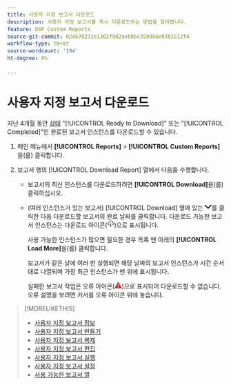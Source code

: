 ```yaml
---
title: 사용자 지정 보고서 다운로드
description: 사용자 지정 보고서를 즉시 다운로드하는 방법을 알아봅니다.
feature: DSP Custom Reports
source-git-commit: 02d670231e1362f902aeb8bc358986e8381512f4
workflow-type: tm+mt
source-wordcount: '194'
ht-degree: 0%

---
```


# 사용자 지정 보고서 다운로드

지난 4개월 동안 [상태](report-about.md#custom-report-status) &quot;[!UICONTROL Ready to Download]&quot; 또는 &quot;[!UICONTROL Completed]&quot;인 완료된 보고서 인스턴스를 다운로드할 수 있습니다.

1. 메인 메뉴에서 **[!UICONTROL Reports]** > **[!UICONTROL Custom Reports]**&#x200B;을(를) 클릭합니다.

1. 보고서 행의 [!UICONTROL Download Report] 열에서 다음을 수행합니다.

   * 보고서의 최신 인스턴스를 다운로드하려면 **[!UICONTROL Download]**&#x200B;을(를) 클릭하십시오.

   * (여러 인스턴스가 있는 보고서) [!UICONTROL Download] 옆에 있는 ![아래쪽 화살표](/help/dsp/assets/chevron-down.png "아래쪽 화살표")를 클릭한 다음 다운로드할 보고서의 완료 날짜를 클릭합니다. 다운로드 가능한 보고서 인스턴스는 다운로드 아이콘(![다운로드 아이콘](/help/dsp/assets/indicator-downloadable.png "다운로드 아이콘"))으로 표시됩니다.

     사용 가능한 인스턴스가 많으면 필요한 경우 목록 맨 아래의 **[!UICONTROL Load More]**&#x200B;을(를) 클릭합니다.

     보고서가 같은 날에 여러 번 실행되면 해당 날짜의 보고서 인스턴스가 시간 순서대로 나열되며 가장 최근 인스턴스가 맨 위에 표시됩니다.

     실패한 보고서 작업은 오류 아이콘(![오류 표시기](/help/dsp/assets/indicator-critical.png "오류 표시기"))으로 표시되어 다운로드할 수 없습니다. 오류 설명을 보려면 커서를 오류 아이콘 위에 놓습니다.

>[!MORELIKETHIS]
>
>* [사용자 지정 보고서 정보](/help/dsp/reports/report-about.md)
>* [사용자 지정 보고서 만들기](/help/dsp/reports/report-create.md)
>* [사용자 지정 보고서 복제](/help/dsp/reports/report-copy.md)
>* [사용자 지정 보고서 편집](/help/dsp/reports/report-edit.md)
>* [사용자 지정 보고서 실행](/help/dsp/reports/report-run-now.md)
>* [사용자 지정 보고서 설정](/help/dsp/reports/report-settings.md)
>* [사용 가능한 보고서 열](/help/dsp/reports/report-columns.md)
